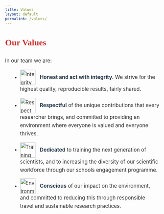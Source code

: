 ```yaml
---
title: Values
layout: default
permalink: /values/
---
```


<h1 class="values-page-title">Our Values</h1>

<!-- /Page Styling  -->
<style>

body {
  font-family:Poppins,-apple-system,BlinkMacSystemFont,"Segoe UI",Roboto,"Helvetica Neue",Arial,sans-serif; 
  color: #333; 
  padding-left: 60px;
  padding-right: 60px;
}

.values-page-title {
  font-family: 'Georgia', serif; /* Example font family */
  font-size: 2em;
  color: #CC3333; /* Custom color */
  text-align: left;
  margin-bottom: 30px;
}

.values-page-intro, .values-page-outro {
  font-size: 1.2em;
  margin-bottom: 50px; /* Adds space between text and team blocks */
  line-height: 1.6;
  text-align: left; /* Optional: center the text */
}

ul {
  line-height: 1.6;
  margin-left: 20px;
}

ul li {
  margin-bottom: 15px; /* Add space between the list items */
}

ul li strong {
  color: #2c3e50; /* Optional: different color for emphasis */
}

/* Style for the small icons before each point */
.value-icon {
  width: 50px; /* Set the size of the icon */
  height: 50px; /* Ensure the icon is square */
  margin-right: 10px; /* Add space between the icon and the text */
  vertical-align: middle; /* Align the icon with the text */
}

</style>

<!-- Text before the team blocks -->
<div class="values-page-intro">

<p>In our team we are:</p>

<ul>
  <li>
    <img src="{{ '/assets/img/values_icon1.jpg' | relative_url }}" alt="Integrity Icon" class="value-icon" />
    <strong>Honest and act with integrity.</strong> We strive for the highest quality, reproducible results, fairly shared.
  </li>

  <li>
    <img src="{{ '/assets/img/values_icon2.jpg' | relative_url }}" alt="Respect Icon" class="value-icon" />
    <strong>Respectful</strong> of the unique contributions that every researcher brings, and committed to providing an environment where everyone is valued and everyone thrives.
  </li>

  <li>
    <img src="{{ '/assets/img/values_icon3.jpg' | relative_url }}" alt="Training Icon" class="value-icon" />
    <strong>Dedicated</strong> to training the next generation of scientists, and to increasing the diversity of our scientific workforce through our schools engagement programme.
  </li>

  <li>
    <img src="{{ '/assets/img/values_icon4.jpg' | relative_url }}" alt="Environment Icon" class="value-icon" />
    <strong>Conscious</strong> of our impact on the environment, and committed to reducing this through responsible travel and sustainable research practices.
  </li>
</ul>

</div>